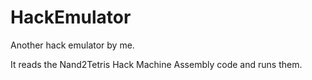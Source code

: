 # HackEmulator
Another hack emulator by me.

It reads the Nand2Tetris Hack Machine Assembly code and runs them.
